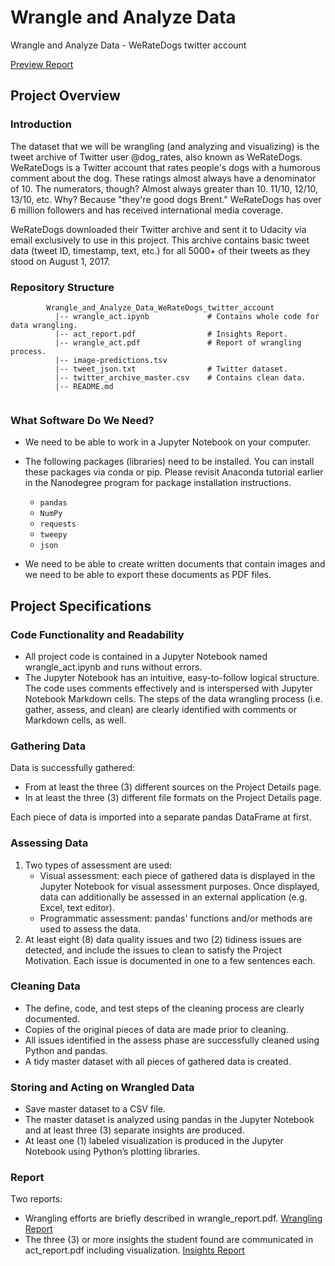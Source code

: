 # Wrangle and Analyze Data
Wrangle and Analyze Data - WeRateDogs twitter account

[Preview Report](https://tanmayachaudhary.github.io/Wrangle_and_Analyze_Data_WeRateDogs_twitter_account/act_report.pdf)

## Project Overview
### Introduction
The dataset that we will be wrangling (and analyzing and visualizing) is the tweet archive of Twitter user @dog_rates, also known as WeRateDogs. WeRateDogs is a Twitter account that rates people's dogs with a humorous comment about the dog. These ratings almost always have a denominator of 10. The numerators, though? Almost always greater than 10. 11/10, 12/10, 13/10, etc. Why? Because "they're good dogs Brent." WeRateDogs has over 6 million followers and has received international media coverage.

WeRateDogs downloaded their Twitter archive and sent it to Udacity via email exclusively to use in this project. This archive contains basic tweet data (tweet ID, timestamp, text, etc.) for all 5000+ of their tweets as they stood on August 1, 2017.

### Repository Structure
~~~~~~~
        Wrangle_and_Analyze_Data_WeRateDogs_twitter_account
          |-- wrangle_act.ipynb             # Contains whole code for data wrangling.
          |-- act_report.pdf                # Insights Report.
          |-- wrangle_act.pdf               # Report of wrangling process.
          |-- image-predictions.tsv
          |-- tweet_json.txt                # Twitter dataset.    
          |-- twitter_archive_master.csv    # Contains clean data.
          |-- README.md
          
~~~~~~~



### What Software Do We Need?

- We need to be able to work in a Jupyter Notebook on your computer.
- The following packages (libraries) need to be installed. You can install these packages via conda or pip. Please revisit Anaconda tutorial earlier in the Nanodegree program for package installation instructions.
  - `pandas`
  - `NumPy`
  - `requests`
  - `tweepy`
  - `json`

- We need to be able to create written documents that contain images and we need to be able to export these documents as PDF files.

## Project Specifications
### Code Functionality and Readability
- All project code is contained in a Jupyter Notebook named wrangle_act.ipynb and runs without errors.
- The Jupyter Notebook has an intuitive, easy-to-follow logical structure. The code uses comments effectively and is interspersed with Jupyter Notebook Markdown cells. The steps of the data wrangling process (i.e. gather, assess, and clean) are clearly identified with comments or Markdown cells, as well.

### Gathering Data
Data is successfully gathered:
- From at least the three (3) different sources on the Project Details page.
- In at least the three (3) different file formats on the Project Details page.

Each piece of data is imported into a separate pandas DataFrame at first.

### Assessing Data
1. Two types of assessment are used:
   - Visual assessment: each piece of gathered data is displayed in the Jupyter Notebook for visual assessment purposes. Once displayed, data can additionally be assessed in an external application (e.g. Excel, text editor).
   - Programmatic assessment: pandas' functions and/or methods are used to assess the data.
2. At least eight (8) data quality issues and two (2) tidiness issues are detected, and include the issues to clean to satisfy the Project Motivation. Each issue is documented in one to a few sentences each.

### Cleaning Data
- The define, code, and test steps of the cleaning process are clearly documented.
- Copies of the original pieces of data are made prior to cleaning.
- All issues identified in the assess phase are successfully cleaned using Python and pandas.
- A tidy master dataset with all pieces of gathered data is created.

### Storing and Acting on Wrangled Data
- Save master dataset to a CSV file.
- The master dataset is analyzed using pandas in the Jupyter Notebook and at least three (3) separate insights are produced.
- At least one (1) labeled visualization is produced in the Jupyter Notebook using Python’s plotting libraries.

### Report
Two reports:
- Wrangling efforts are briefly described in wrangle_report.pdf. [Wrangling Report](https://tanmayachaudhary.github.io/Wrangle_and_Analyze_Data_WeRateDogs_twitter_account/wrangle_act.pdf)
- The three (3) or more insights the student found are communicated in act_report.pdf including visualization. [Insights Report](https://tanmayachaudhary.github.io/Wrangle_and_Analyze_Data_WeRateDogs_twitter_account/act_report.pdf)
